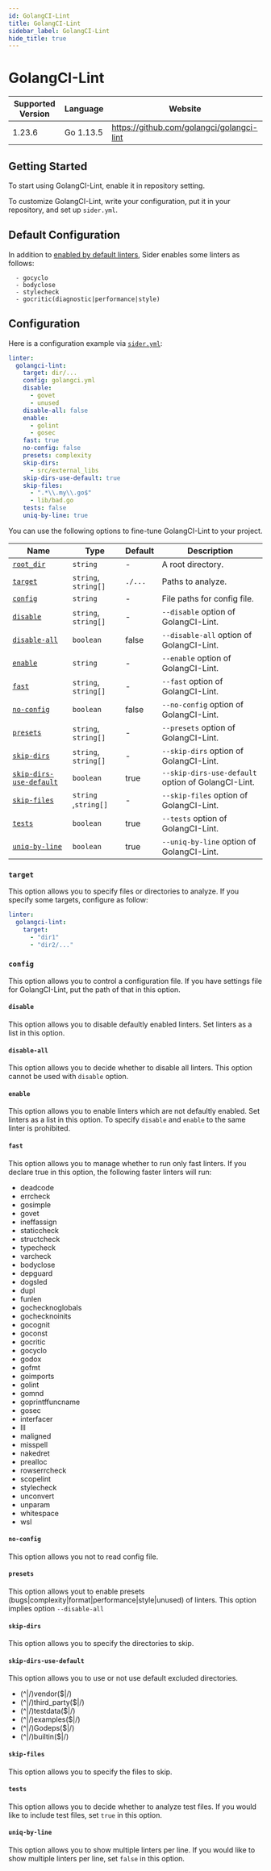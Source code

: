```yaml
---
id: GolangCI-Lint
title: GolangCI-Lint
sidebar_label: GolangCI-Lint
hide_title: true
---
```


# GolangCI-Lint

| Supported Version | Language  | Website                                    |
| ----------------- | --------- | ------------------------------------------ |
| 1.23.6            | Go 1.13.5 | https://github.com/golangci/golangci-lint  |

## Getting Started

To start using GolangCI-Lint, enable it in repository setting.

To customize GolangCI-Lint, write your configuration, put it in your repository, and set up `sider.yml`.

## Default Configuration

In addition to [enabled by default linters](https://github.com/golangci/golangci-lint/tree/v1.23.6#enabled-by-default-linter), Sider enables some linters as follows:

```list
  - gocyclo
  - bodyclose
  - stylecheck
  - gocritic(diagnostic|performance|style)
```

## Configuration

Here is a configuration example via [`sider.yml`](../../getting-started/custom-configuration.md):

```yaml
linter:
  golangci-lint:
    target: dir/...
    config: golangci.yml
    disable:
      - govet
      - unused
    disable-all: false
    enable:
      - golint
      - gosec
    fast: true
    no-config: false
    presets: complexity
    skip-dirs:
      - src/external_libs
    skip-dirs-use-default: true
    skip-files:
      - ".*\\.my\\.go$"
      - lib/bad.go
    tests: false
    uniq-by-line: true
```

You can use the following options to fine-tune GolangCI-Lint to your project.

| Name                                                                        | Type                 | Default      | Description                                        |
| --------------------------------------------------------------------------- | -------------------- | ------------ | ---------------------------------------------------|
| [`root_dir`](../../getting-started/custom-configuration.md#root_dir-option) | `string`             |      -       | A root directory.                                  |
| [`target`](#target)                                                         | `string`, `string[]` |   `./...`    | Paths to analyze.                                  |
| [`config`](#config)                                                         | `string`             |      -       | File paths for config file.                        |
| [`disable`](#disable)                                                       | `string`, `string[]` |      -       | `--disable` option of GolangCI-Lint.               |
| [`disable-all`](#disable-all)                                               | `boolean`            |    false     | `--disable-all` option of GolangCI-Lint.           |
| [`enable`](#enable)                                                         | `string`             |      -       | `--enable` option of GolangCI-Lint.                |
| [`fast`](#fast)                                                             | `string`, `string[]` |      -       | `--fast` option of GolangCI-Lint.                  |
| [`no-config`](#no-config)                                                   | `boolean`            |    false     | `--no-config` option of GolangCI-Lint.             |
| [`presets`](#presets)                                                       | `string`, `string[]` |      -       | `--presets` option of GolangCI-Lint.               |
| [`skip-dirs`](#skip-dirs)                                                   | `string`, `string[]` |      -       | `--skip-dirs` option of GolangCI-Lint.             |
| [`skip-dirs-use-default`](#skip-dirs-use-default)                           | `boolean`            |     true     | `--skip-dirs-use-default` option of GolangCI-Lint. |
| [`skip-files`](#skip-files)                                                 | `string` ,`string[]` |      -       | `--skip-files` option of GolangCI-Lint.            |
| [`tests`](#tests)                                                           | `boolean`            |     true     | `--tests` option of GolangCI-Lint.                 |
| [`uniq-by-line`](#uniq-by-line)                                             | `boolean`            |     true     | `--uniq-by-line` option of GolangCI-Lint.          |

### `target`

This option allows you to specify files or directories to analyze. If you specify some targets, configure as follow:

```Yaml
linter:
  golangci-lint:
    target:
      - "dir1"
      - "dir2/..."
```

### `config`

This option allows you to control a configuration file. If you have settings file for GolangCI-Lint, put the path of that in this option.

#### `disable`

This option allows you to disable defaultly enabled linters. Set linters as a list in this option.

#### `disable-all`

This option allows you to decide whether to disable all linters. This option cannot be used with `disable` option.

#### `enable`

This option allows you to enable linters which are not defaultly enabled. Set linters as a list in this option.
To specify `disable` and `enable` to the same linter is prohibited.

#### `fast`
This option allows you to manage whether to run only fast linters. If you declare true in this option, the following faster linters will run:

- deadcode
- errcheck
- gosimple
- govet
- ineffassign
- staticcheck
- structcheck
- typecheck
- varcheck
- bodyclose
- depguard
- dogsled
- dupl
- funlen
- gochecknoglobals
- gochecknoinits
- gocognit
- goconst
- gocritic
- gocyclo
- godox
- gofmt
- goimports
- golint
- gomnd
- goprintffuncname
- gosec
- interfacer
- lll
- maligned
- misspell
- nakedret
- prealloc
- rowserrcheck
- scopelint
- stylecheck
- unconvert
- unparam
- whitespace
- wsl

#### `no-config`
This option allows you not to read config file.

#### `presets`
This option allows yout to enable presets (bugs|complexity|format|performance|style|unused) of linters. This option implies option `--disable-all`

#### `skip-dirs`
This option allows you to specify the directories to skip.

#### `skip-dirs-use-default`
This option allows you to use or not use default excluded directories.
- (^|/)vendor($|/)
- (^|/)third_party($|/)
- (^|/)testdata($|/)
- (^|/)examples($|/)
- (^|/)Godeps($|/)
- (^|/)builtin($|/)

#### `skip-files`
This option allows you to specify the files to skip.

#### `tests`
This option allows you to decide whether to analyze test files. If you would like to include test files, set `true` in this option.

#### `uniq-by-line`
This option allows you to show multiple linters per line. If you would like to show multiple linters per line, set `false` in this option.
